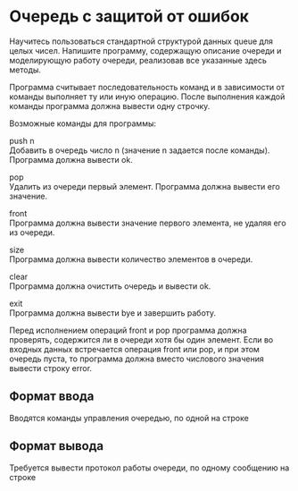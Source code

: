 # Очередь с защитой от ошибок

Научитесь пользоваться стандартной структурой данных queue для целых чисел. Напишите программу, содержащую описание очереди и моделирующую работу очереди, реализовав все указанные здесь методы. 

Программа считывает последовательность команд и в зависимости от команды выполняет ту или иную операцию. После выполнения каждой команды программа должна вывести одну строчку.

Возможные команды для программы:

push n<br/>
Добавить в очередь число n (значение n задается после команды). Программа должна вывести ok.

pop<br/>
Удалить из очереди первый элемент. Программа должна вывести его значение.

front<br/>
Программа должна вывести значение первого элемента, не удаляя его из очереди.

size<br/>
Программа должна вывести количество элементов в очереди.

clear<br/>
Программа должна очистить очередь и вывести ok.

exit<br/>
Программа должна вывести bye и завершить работу.

Перед исполнением операций front и pop программа должна проверять, содержится ли в очереди хотя бы один элемент. Если во входных данных встречается операция front или pop, и при этом очередь пуста, то программа должна вместо числового значения вывести строку error.

## Формат ввода

Вводятся команды управления очередью, по одной на строке

## Формат вывода

Требуется вывести протокол работы очереди, по одному сообщению на строке